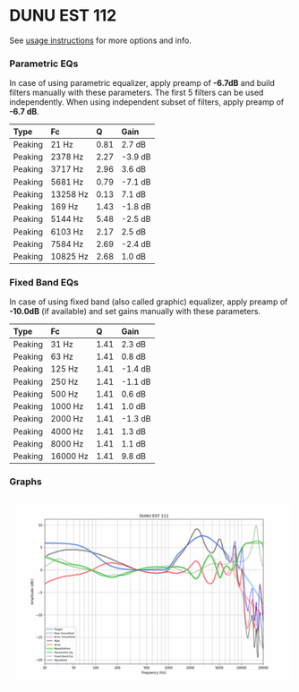 # DUNU EST 112
See [usage instructions](https://github.com/jaakkopasanen/AutoEq#usage) for more options and info.

### Parametric EQs
In case of using parametric equalizer, apply preamp of **-6.7dB** and build filters manually
with these parameters. The first 5 filters can be used independently.
When using independent subset of filters, apply preamp of **-6.7 dB**.

| Type    | Fc       |    Q | Gain    |
|:--------|:---------|:-----|:--------|
| Peaking | 21 Hz    | 0.81 | 2.7 dB  |
| Peaking | 2378 Hz  | 2.27 | -3.9 dB |
| Peaking | 3717 Hz  | 2.96 | 3.6 dB  |
| Peaking | 5681 Hz  | 0.79 | -7.1 dB |
| Peaking | 13258 Hz | 0.13 | 7.1 dB  |
| Peaking | 169 Hz   | 1.43 | -1.8 dB |
| Peaking | 5144 Hz  | 5.48 | -2.5 dB |
| Peaking | 6103 Hz  | 2.17 | 2.5 dB  |
| Peaking | 7584 Hz  | 2.69 | -2.4 dB |
| Peaking | 10825 Hz | 2.68 | 1.0 dB  |

### Fixed Band EQs
In case of using fixed band (also called graphic) equalizer, apply preamp of **-10.0dB**
(if available) and set gains manually with these parameters.

| Type    | Fc       |    Q | Gain    |
|:--------|:---------|:-----|:--------|
| Peaking | 31 Hz    | 1.41 | 2.3 dB  |
| Peaking | 63 Hz    | 1.41 | 0.8 dB  |
| Peaking | 125 Hz   | 1.41 | -1.4 dB |
| Peaking | 250 Hz   | 1.41 | -1.1 dB |
| Peaking | 500 Hz   | 1.41 | 0.6 dB  |
| Peaking | 1000 Hz  | 1.41 | 1.0 dB  |
| Peaking | 2000 Hz  | 1.41 | -1.3 dB |
| Peaking | 4000 Hz  | 1.41 | 1.3 dB  |
| Peaking | 8000 Hz  | 1.41 | 1.1 dB  |
| Peaking | 16000 Hz | 1.41 | 9.8 dB  |

### Graphs
![](./DUNU%20EST%20112.png)